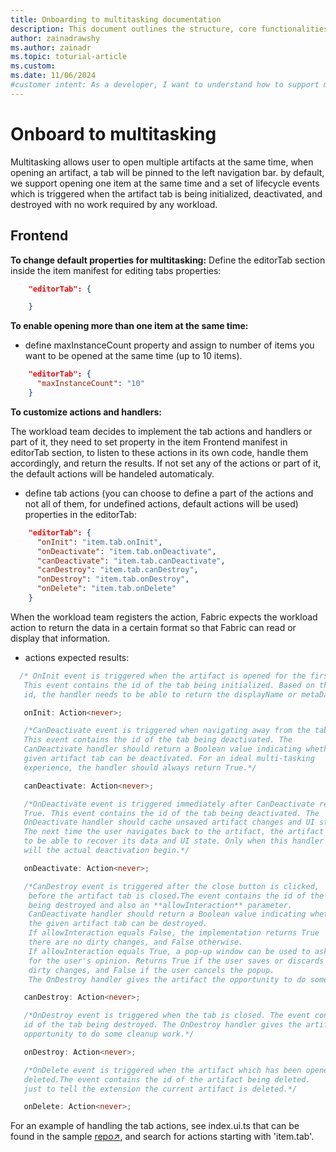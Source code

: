 ```yaml
---
title: Onboarding to multitasking documentation
description: This document outlines the structure, core functionalities, and examples for multitasking feature.
author: zainadrawshy
ms.author: zainadr
ms.topic: toturial-article
ms.custom:
ms.date: 11/06/2024
#customer intent: As a developer, I want to understand how to support multitasking feature.
---
```


# **Onboard to multitasking**
Multitasking allows user to open multiple artifacts at the same time, when opening an artifact, a tab will be pinned to the left navigation bar. by default, we support opening one item at the same time and a set of lifecycle events which is triggered when the artifact tab is being initialized, deactivated, and destroyed with no work required by any workload.


## Frontend
**To change default properties for multitasking:**
Define the editorTab section inside the item manifest for editing tabs properties:
```json
    "editorTab": {

    }
```
**To enable opening more than one item at the same time:**

- define maxInstanceCount property and assign to number of items you want to be opened at the same time (up to 10 items).
```json
    "editorTab": {
      "maxInstanceCount": "10"
    }
```
**To customize actions and handlers:**

The workload team decides to implement the tab actions and handlers or part of it, they need to set property in the item Frontend manifest in editorTab section, to listen to these actions in its own code, handle them accordingly, and return the results. If not set any of the actions or part of it, the default actions will be handeled automaticaly.

- define tab actions (you can choose to define a part of the actions and not all of them, for undefined actions, default actions will be used) properties in the editorTab:
```json
    "editorTab": {
      "onInit": "item.tab.onInit",
      "onDeactivate": "item.tab.onDeactivate",
      "canDeactivate": "item.tab.canDeactivate",
      "canDestroy": "item.tab.canDestroy",
      "onDestroy": "item.tab.onDestroy",
      "onDelete": "item.tab.onDelete"
    }
```
When the workload team registers the action, Fabric expects the workload action to return the data in a certain format so that Fabric can read or display that information.

- actions expected results:
```typescript
  /* OnInit event is triggered when the artifact is opened for the first time.
   This event contains the id of the tab being initialized. Based on this tab
   id, the handler needs to be able to return the displayName or metaData.*/

   onInit: Action<never>;

   /*CanDeactivate event is triggered when navigating away from the tab.
   This event contains the id of the tab being deactivated. The
   CanDeactivate handler should return a Boolean value indicating whether the
   given artifact tab can be deactivated. For an ideal multi-tasking
   experience, the handler should always return True.*/

   canDeactivate: Action<never>;

   /*OnDeactivate event is triggered immediately after CanDeactivate return
   True. This event contains the id of the tab being deactivated. The
   OnDeactivate handler should cache unsaved artifact changes and UI state.
   The next time the user navigates back to the artifact, the artifact needs
   to be able to recover its data and UI state. Only when this handler returns
   will the actual deactivation begin.*/

   onDeactivate: Action<never>;

   /*CanDestroy event is triggered after the close button is clicked,
    before the artifact tab is closed.The event contains the id of the tab
    being destroyed and also an **allowInteraction** parameter.
    CanDeactivate handler should return a Boolean value indicating whether
    the given artifact tab can be destroyed.
    If allowInteraction equals False, the implementation returns True
    there are no dirty changes, and False otherwise.
    If allowInteraction equals True, a pop-up window can be used to ask
    for the user's opinion. Returns True if the user saves or discards
    dirty changes, and False if the user cancels the popup.
    The OnDestroy handler gives the artifact the opportunity to do some cleanup work.*/

   canDestroy: Action<never>;

   /*OnDestroy event is triggered when the tab is closed. The event contains the
   id of the tab being destroyed. The OnDestroy handler gives the artifact the
   opportunity to do some cleanup work.*/

   onDestroy: Action<never>;

   /*OnDelete event is triggered when the artifact which has been opened is
   deleted.The event contains the id of the artifact being deleted.
   just to tell the extension the current artifact is deleted.*/

   onDelete: Action<never>;
```

For an example of handling the tab actions, see index.ui.ts that can be found in the sample [repo↗](https://github.com/microsoft/Microsoft-Fabric-workload-development-sample), and search for actions starting with 'item.tab'.
